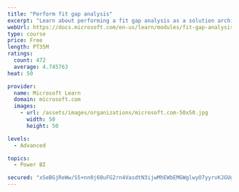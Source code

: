 ```yaml
---
title: "Perform fit gap analysis"
excerpt: "Learn about performing a fit gap analysis as a solution architect for Dynamics 365 and Microsoft Power Platform."
webUrl: https://docs.microsoft.com/en-us/learn/modules/fit-gap-analysis/
type: course
price: Free
length: PT35M
ratings:
  count: 472
  average: 4.745763
heat: 50

provider:
  name: Microsoft Learn
  domain: microsoft.com
  images:
    - url: /assets/images/organizations/microsoft.com-50x50.jpg
      width: 50
      height: 50

levels:
  - Advanced

topics:
  - Power BI

secured: "xSeBGjReWw/S5+nn0j60uFG2rn4VasdtN3ijwMhEWbEMGWglwyO7yyrvKJGUgY13KDzSZWAoUIQpbm2kFSMDDUjwt5FYErPhQPVQ+PuFRMCf1BhxDeAUfgpjU8FIORJsbwh8vraGn6AcPov08choH3lXlHMEniZq9BKypvIFseIWYjtnWw9eQb1UbhGy3pfHhrdLFzsaMtly03ba5W3hV2XwV5g6goffoPeeg+jyPVuvOjFlbjd7qbFPXiKFIv7cM/R3KqbEOJt+ljAk/P3bRNXOMbqA3L4cIGLZ6ymNwYYksWHjtbEkumLb4Z4qrSNlheJNve1pSEPca7yVE6n7LVkUfnZ43AVSJ6Ir3tnaPnr0WmDsnf+J7g5gKsl91S24Taxaa47WSNNdbuwGrMsqXe7P1bHnZtPOykl1YfPRRcg=;ymlD/8697GCnuA5qc3yoeg=="
---
```



